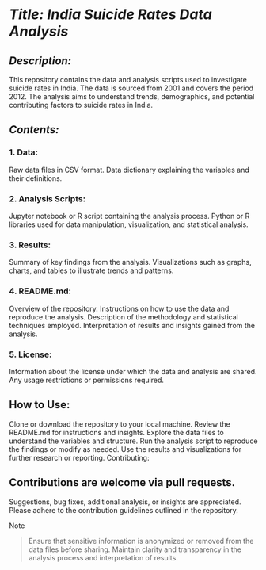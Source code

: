 # ***Title: India Suicide Rates Data Analysis***

##  ***Description:***
This repository contains the data and analysis scripts used to investigate suicide rates in India. The data is sourced from 2001 and covers the period 2012. The analysis aims to understand trends, demographics, and potential contributing factors to suicide rates in India.

## ***Contents:***

### 1. Data:

  Raw data files in CSV format.
  Data dictionary explaining the variables and their definitions.
  
### 2. Analysis Scripts:

  Jupyter notebook or R script containing the analysis process.
  Python or R libraries used for data manipulation, visualization, and statistical analysis.
  
### 3. Results:

  Summary of key findings from the analysis.
  Visualizations such as graphs, charts, and tables to illustrate trends and patterns.
  
### 4. README.md:

  Overview of the repository.
  Instructions on how to use the data and reproduce the analysis.
  Description of the methodology and statistical techniques employed.
  Interpretation of results and insights gained from the analysis.

### 5. License:

  Information about the license under which the data and analysis are shared.
  Any usage restrictions or permissions required.
  
## How to Use:

Clone or download the repository to your local machine.
Review the README.md for instructions and insights.
Explore the data files to understand the variables and structure.
Run the analysis script to reproduce the findings or modify as needed.
Use the results and visualizations for further research or reporting.
Contributing:

## Contributions are welcome via pull requests.
Suggestions, bug fixes, additional analysis, or insights are appreciated.
Please adhere to the contribution guidelines outlined in the repository.




> [!NOTE]

> Ensure that sensitive information is anonymized or removed from the data files before sharing.
Maintain clarity and transparency in the analysis process and interpretation of results.




